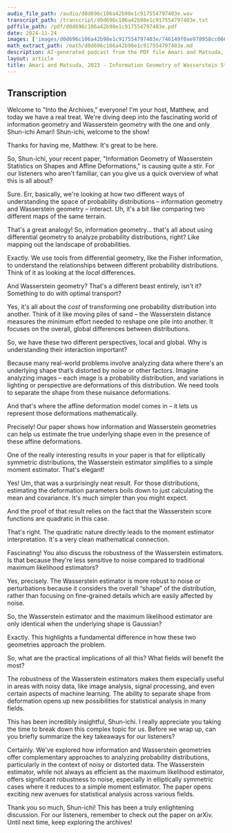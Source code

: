 ```yaml
---
audio_file_path: /audio/d0d696c106a42b98e1c917554797403e.wav
transcript_path: /transcript/d0d696c106a42b98e1c917554797403e.txt
pdffile_path: /pdf/d0d696c106a42b98e1c917554797403e.pdf
date: 2024-11-24
images: ['images/d0d696c106a42b98e1c917554797403e/746149f0ae978958cc06678cb22fcccbd4180e318404b34601a87012f2a59ef6.jpg', 'images/d0d696c106a42b98e1c917554797403e/047974a5fa6d6594b2fb23ab825412e6a863fc7f0b1b0c02ef7d8582ec8b09d4.jpg', 'images/d0d696c106a42b98e1c917554797403e/908f85adadd88a6d00427d93ddd64d82b80e4b4066f233dc766584904cb7c73d.jpg', 'images/d0d696c106a42b98e1c917554797403e/8dd871deaa2bb042ea366f19b9809cbeab758c3227c44486c3cd5baffa3b780b.jpg']
math_extract_path: /math/d0d696c106a42b98e1c917554797403e.md
description: AI-generated podcast from the PDF file Amari and Matsuda, 2023 - Information Geometry of Wasserstein Statistics on Shapes and Affine Deformations_EN / d0d696c106a42b98e1c917554797403e
layout: article
title: Amari and Matsuda, 2023 - Information Geometry of Wasserstein Statistics on Shapes and Affine Deformations_EN
---
```


## Transcription
Welcome to "Into the Archives," everyone! I'm your host, Matthew, and today we have a real treat. We're diving deep into the fascinating world of information geometry and Wasserstein geometry with the one and only Shun-ichi Amari! Shun-ichi, welcome to the show!

Thanks for having me, Matthew.  It's great to be here.

So, Shun-ichi, your recent paper, "Information Geometry of Wasserstein Statistics on Shapes and Affine Deformations," is causing quite a stir.  For our listeners who aren't familiar, can you give us a quick overview of what this is all about?

Sure.  Err, basically, we're looking at how two different ways of understanding the space of probability distributions – information geometry and Wasserstein geometry – interact.  Uh, it's a bit like comparing two different maps of the same terrain.

That's a great analogy!  So, information geometry...  that's all about using differential geometry to analyze probability distributions, right?  Like mapping out the landscape of probabilities.

Exactly.  We use tools from differential geometry, like the Fisher information, to understand the relationships between different probability distributions.  Think of it as looking at the *local* differences.

And Wasserstein geometry?  That's a different beast entirely, isn't it?  Something to do with optimal transport?

Yes, it's all about the *cost* of transforming one probability distribution into another.  Think of it like moving piles of sand – the Wasserstein distance measures the minimum effort needed to reshape one pile into another. It focuses on the overall, global differences between distributions.

So, we have these two different perspectives, local and global.  Why is understanding their interaction important?

Because many real-world problems involve analyzing data where there's an underlying shape that’s distorted by noise or other factors.  Imagine analyzing images – each image is a probability distribution, and variations in lighting or perspective are deformations of this distribution.  We need tools to separate the shape from these nuisance deformations.

And that's where the affine deformation model comes in – it lets us represent those deformations mathematically.

Precisely!  Our paper shows how information and Wasserstein geometries can help us estimate the true underlying shape even in the presence of these affine deformations.

One of the really interesting results in your paper is that for elliptically symmetric distributions, the Wasserstein estimator simplifies to a simple moment estimator. That's elegant!

Yes! Um, that was a surprisingly neat result.  For those distributions, estimating the deformation parameters boils down to just calculating the mean and covariance.  It's much simpler than you might expect.

And the proof of that result relies on the fact that the Wasserstein score functions are quadratic in this case.

That's right.  The quadratic nature directly leads to the moment estimator interpretation.  It's a very clean mathematical connection.

Fascinating!  You also discuss the robustness of the Wasserstein estimators.  Is that because they're less sensitive to noise compared to traditional maximum likelihood estimators?

Yes, precisely. The Wasserstein estimator is more robust to noise or perturbations because it considers the overall “shape” of the distribution, rather than focusing on fine-grained details which are easily affected by noise.

So, the Wasserstein estimator and the maximum likelihood estimator are only identical when the underlying shape is Gaussian?

Exactly. This highlights a fundamental difference in how these two geometries approach the problem.

So, what are the practical implications of all this? What fields will benefit the most?

The robustness of the Wasserstein estimators makes them especially useful in areas with noisy data, like image analysis, signal processing, and even certain aspects of machine learning.  The ability to separate shape from deformation opens up new possibilities for statistical analysis in many fields.

This has been incredibly insightful, Shun-ichi.  I really appreciate you taking the time to break down this complex topic for us.  Before we wrap up, can you briefly summarize the key takeaways for our listeners?


Certainly.  We've explored how information and Wasserstein geometries offer complementary approaches to analyzing probability distributions, particularly in the context of noisy or distorted data.  The Wasserstein estimator, while not always as efficient as the maximum likelihood estimator, offers significant robustness to noise, especially in elliptically symmetric cases where it reduces to a simple moment estimator.  The paper opens exciting new avenues for statistical analysis across various fields.

Thank you so much, Shun-ichi! This has been a truly enlightening discussion.  For our listeners, remember to check out the paper on arXiv. Until next time, keep exploring the archives!





